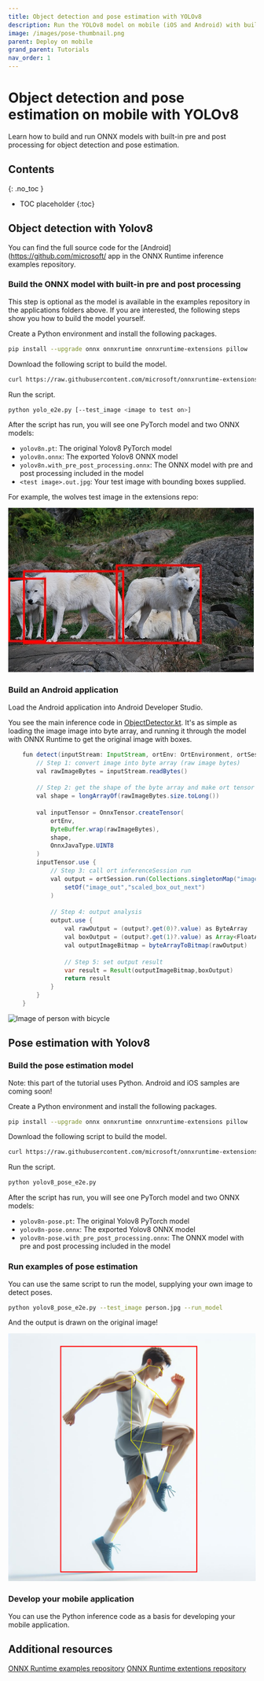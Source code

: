 ```yaml
---
title: Object detection and pose estimation with YOLOv8
description: Run the YOLOv8 model on mobile (iOS and Android) with built-in pre and post processing to perform object detection and pose estimation
image: /images/pose-thumbnail.png
parent: Deploy on mobile
grand_parent: Tutorials
nav_order: 1
---
```


# Object detection and pose estimation on mobile with YOLOv8

Learn how to build and run ONNX models with built-in pre and post processing for object detection and pose estimation.

## Contents
{: .no_toc }

* TOC placeholder
{:toc}

## Object detection with Yolov8

You can find the full source code for the [Android](https://github.com/microsoft/ app in the ONNX Runtime inference examples repository.

### Build the ONNX model with built-in pre and post processing

This step is optional as the model is available in the examples repository in the applications folders above. If you are interested, the following steps show you how to build the model yourself.

Create a Python environment and install the following packages.

```bash
pip install --upgrade onnx onnxruntime onnxruntime-extensions pillow
```

Download the following script to build the model.

```bash
curl https://raw.githubusercontent.com/microsoft/onnxruntime-extensions/main/tutorials/yolo_e2e.py > yolo_e2e.py
```

Run the script.

```bash
python yolo_e2e.py [--test_image <image to test on>]
```

After the script has run, you will see one PyTorch model and two ONNX models:
* `yolov8n.pt`: The original Yolov8 PyTorch model
* `yolov8n.onnx`: The exported Yolov8 ONNX model
* `yolov8n.with_pre_post_processing.onnx`: The ONNX model with pre and post processing included in the model
* `<test image>.out.jpg`: Your test image with bounding boxes supplied.

For example, the wolves test image in the extensions repo:

![Image of three white wolves with red bounding boxes](../../../images/wolves-with-bounding-boxes.png)

### Build an Android application

Load the Android application into Android Developer Studio.

You see the main inference code in [ObjectDetector.kt](https://github.com/microsoft/onnxruntime-inference-examples/blob/main/mobile/examples/object_detection/android/app/src/main/java/ai/onnxruntime/example/objectdetection/ObjectDetector.kt). It's as simple as loading the image image into byte array, and running it through the model with ONNX Runtime to get the original image with boxes.

```java
    fun detect(inputStream: InputStream, ortEnv: OrtEnvironment, ortSession: OrtSession): Result {
        // Step 1: convert image into byte array (raw image bytes)
        val rawImageBytes = inputStream.readBytes()

        // Step 2: get the shape of the byte array and make ort tensor
        val shape = longArrayOf(rawImageBytes.size.toLong())

        val inputTensor = OnnxTensor.createTensor(
            ortEnv,
            ByteBuffer.wrap(rawImageBytes),
            shape,
            OnnxJavaType.UINT8
        )
        inputTensor.use {
            // Step 3: call ort inferenceSession run
            val output = ortSession.run(Collections.singletonMap("image", inputTensor),
                setOf("image_out","scaled_box_out_next")
            )

            // Step 4: output analysis
            output.use {
                val rawOutput = (output?.get(0)?.value) as ByteArray
                val boxOutput = (output?.get(1)?.value) as Array<FloatArray>
                val outputImageBitmap = byteArrayToBitmap(rawOutput)

                // Step 5: set output result
                var result = Result(outputImageBitmap,boxOutput)
                return result
            }
        }
    }
```

![Image of person with bicycle](../../../images/person-with-bicyle-and-bounding-boxes.jpg)

## Pose estimation with Yolov8

### Build the pose estimation model

Note: this part of the tutorial uses Python. Android and iOS samples are coming soon!

Create a Python environment and install the following packages.

```bash
pip install --upgrade onnx onnxruntime onnxruntime-extensions pillow
```

Download the following script to build the model.

```bash
curl https://raw.githubusercontent.com/microsoft/onnxruntime-extensions/main/tutorials/yolov8_pose_e2e.py > yolov8_pose_e2e.py
```

Run the script.

```bash
python yolov8_pose_e2e.py 
```

After the script has run, you will see one PyTorch model and two ONNX models:
* `yolov8n-pose.pt`: The original Yolov8 PyTorch model
* `yolov8n-pose.onnx`: The exported Yolov8 ONNX model
* `yolov8n-pose.with_pre_post_processing.onnx`: The ONNX model with pre and post processing included in the model


### Run examples of pose estimation

You can use the same script to run the model, supplying your own image to detect poses.

```bash
python yolov8_pose_e2e.py --test_image person.jpg --run_model
```

And the output is drawn on the original image!

![Person with pose drawn](../../../images/person-with-pose.png)


### Develop your mobile application

You can use the Python inference code as a basis for developing your mobile application. 

## Additional resources

[ONNX Runtime examples repository](https://github.com/microsoft/onnxruntime-inference-examples)
[ONNX Runtime extentions repository](https://github.com/microsoft/onnxruntime-extensions)





